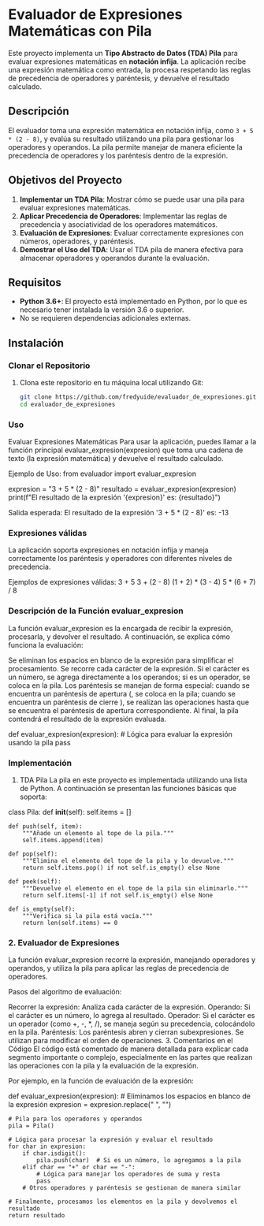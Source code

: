 # Evaluador de Expresiones Matemáticas con Pila

Este proyecto implementa un **Tipo Abstracto de Datos (TDA) Pila** para evaluar expresiones matemáticas en **notación infija**. La aplicación recibe una expresión matemática como entrada, la procesa respetando las reglas de precedencia de operadores y paréntesis, y devuelve el resultado calculado.

## Descripción

El evaluador toma una expresión matemática en notación infija, como `3 + 5 * (2 - 8)`, y evalúa su resultado utilizando una pila para gestionar los operadores y operandos. La pila permite manejar de manera eficiente la precedencia de operadores y los paréntesis dentro de la expresión.

## Objetivos del Proyecto

1. **Implementar un TDA Pila**: Mostrar cómo se puede usar una pila para evaluar expresiones matemáticas.
2. **Aplicar Precedencia de Operadores**: Implementar las reglas de precedencia y asociatividad de los operadores matemáticos.
3. **Evaluación de Expresiones**: Evaluar correctamente expresiones con números, operadores, y paréntesis.
4. **Demostrar el Uso del TDA**: Usar el TDA pila de manera efectiva para almacenar operadores y operandos durante la evaluación.

## Requisitos

- **Python 3.6+**: El proyecto está implementado en Python, por lo que es necesario tener instalada la versión 3.6 o superior.
- No se requieren dependencias adicionales externas.

## Instalación

### Clonar el Repositorio

1. Clona este repositorio en tu máquina local utilizando Git:

   ```bash
   git clone https://github.com/fredyuide/evaluador_de_expresiones.git
   cd evaluador_de_expresiones

### Uso
Evaluar Expresiones Matemáticas
Para usar la aplicación, puedes llamar a la función principal evaluar_expresion(expresion) que toma una cadena de texto (la expresión matemática) y devuelve el resultado calculado.

Ejemplo de Uso:
from evaluador import evaluar_expresion

expresion = "3 + 5 * (2 - 8)"
resultado = evaluar_expresion(expresion)
print(f"El resultado de la expresión '{expresion}' es: {resultado}")


Salida esperada: El resultado de la expresión '3 + 5 * (2 - 8)' es: -13

### Expresiones válidas
La aplicación soporta expresiones en notación infija y maneja correctamente los paréntesis y operadores con diferentes niveles de precedencia.

Ejemplos de expresiones válidas:
3 + 5
3 + (2 - 8)
(1 + 2) * (3 - 4)
5 * (6 + 7) / 8

### Descripción de la Función evaluar_expresion
La función evaluar_expresion es la encargada de recibir la expresión, procesarla, y devolver el resultado. A continuación, se explica cómo funciona la evaluación:

Se eliminan los espacios en blanco de la expresión para simplificar el procesamiento.
Se recorre cada carácter de la expresión. Si el carácter es un número, se agrega directamente a los operandos; si es un operador, se coloca en la pila.
Los paréntesis se manejan de forma especial: cuando se encuentra un paréntesis de apertura (, se coloca en la pila; cuando se encuentra un paréntesis de cierre ), se realizan las operaciones hasta que se encuentra el paréntesis de apertura correspondiente.
Al final, la pila contendrá el resultado de la expresión evaluada.

def evaluar_expresion(expresion):
    # Lógica para evaluar la expresión usando la pila
    pass


### Implementación
1. TDA Pila
La pila en este proyecto es implementada utilizando una lista de Python. A continuación se presentan las funciones básicas que soporta:

class Pila:
    def __init__(self):
        self.items = []
    
    def push(self, item):
        """Añade un elemento al tope de la pila."""
        self.items.append(item)
    
    def pop(self):
        """Elimina el elemento del tope de la pila y lo devuelve."""
        return self.items.pop() if not self.is_empty() else None
    
    def peek(self):
        """Devuelve el elemento en el tope de la pila sin eliminarlo."""
        return self.items[-1] if not self.is_empty() else None
    
    def is_empty(self):
        """Verifica si la pila está vacía."""
        return len(self.items) == 0


### 2. Evaluador de Expresiones
La función evaluar_expresion recorre la expresión, manejando operadores y operandos, y utiliza la pila para aplicar las reglas de precedencia de operadores.

Pasos del algoritmo de evaluación:

Recorrer la expresión: Analiza cada carácter de la expresión.
Operando: Si el carácter es un número, lo agrega al resultado.
Operador: Si el carácter es un operador (como +, -, *, /), se maneja según su precedencia, colocándolo en la pila.
Paréntesis: Los paréntesis abren y cierran subexpresiones. Se utilizan para modificar el orden de operaciones.
3. Comentarios en el Código
El código está comentado de manera detallada para explicar cada segmento importante o complejo, especialmente en las partes que realizan las operaciones con la pila y la evaluación de la expresión.

Por ejemplo, en la función de evaluación de la expresión:

def evaluar_expresion(expresion):
    # Eliminamos los espacios en blanco de la expresión
    expresion = expresion.replace(" ", "")
    
    # Pila para los operadores y operandos
    pila = Pila()
    
    # Lógica para procesar la expresión y evaluar el resultado
    for char in expresion:
        if char.isdigit():
            pila.push(char)  # Si es un número, lo agregamos a la pila
        elif char == "+" or char == "-":
            # Lógica para manejar los operadores de suma y resta
            pass
        # Otros operadores y paréntesis se gestionan de manera similar
    
    # Finalmente, procesamos los elementos en la pila y devolvemos el resultado
    return resultado


